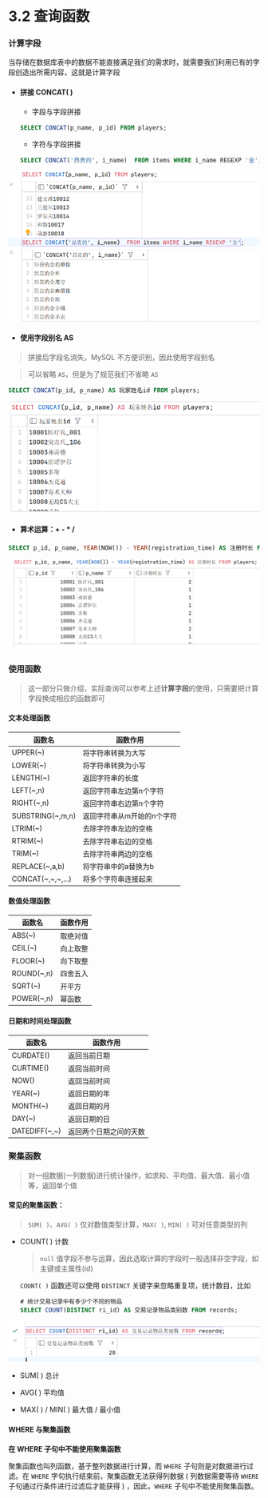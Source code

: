 # **3.2 查询函数**

### **计算字段**

当存储在数据库表中的数据不能直接满足我们的需求时，就需要我们利用已有的字段创造出所需内容，这就是计算字段

+ #### 拼接 CONCAT( )

    + 字段与字段拼接

    ```sql
    SELECT CONCAT(p_name, p_id) FROM players;
    ```

    + 字符与字段拼接

    ```sql
    SELECT CONCAT('昂贵的', i_name)  FROM items WHERE i_name REGEXP '金';
    ```

![ ](./img/3-2-1.png)

+ #### 使用字段别名 AS

> 拼接后字段名消失，MySQL 不方便识别，因此使用字段别名

> 可以省略 `AS`，但是为了规范我们不省略 `AS`

```sql
SELECT CONCAT(p_id, p_name) AS 玩家姓名id FROM players;
```

![ ](./img/3-2-2.png)

+ #### 算术运算：+ - * /

```sql
SELECT p_id, p_name, YEAR(NOW()) - YEAR(registration_time) AS 注册时长 FROM players;
```

![ ](./img/3-2-3.png)

### **使用函数**

> 这一部分只做介绍，实际查询可以参考上述**计算字段**的使用，只需要把计算字段换成相应的函数即可

#### **文本处理函数**

|函数名|函数作用|
|-----|-----|
|UPPER(~)|将字符串转换为大写|
|LOWER(~)|将字符串转换为小写|
|LENGTH(~)|返回字符串的长度|
|LEFT(~,n)|返回字符串左边第n个字符|
|RIGHT(~,n)|返回字符串右边第n个字符|
|SUBSTRING(~,m,n)|返回字符串从m开始的n个字符|
|LTRIM(~)|去除字符串左边的空格|
|RTRIM(~)|去除字符串右边的空格|
|TRIM(~)|去除字符串两边的空格|
|REPLACE(~,a,b)|将字符串中的a替换为b|
|CONCAT(~,~,~,...)|将多个字符串连接起来|

#### **数值处理函数**

|函数名|函数作用|
|-----|-----|
|ABS(~)|取绝对值|
|CEIL(~)|向上取整|
|FLOOR(~)|向下取整|
|ROUND(~,n)|四舍五入|
|SQRT(~)|开平方|
|POWER(~,n)|幂函数|

#### **日期和时间处理函数**

|函数名|函数作用|
|-----|-----|
|CURDATE()|返回当前日期|
|CURTIME()|返回当前时间|
|NOW()|返回当前时间|
|YEAR(~)|返回日期的年|
|MONTH(~)|返回日期的月|
|DAY(~)|返回日期的日|
|DATEDIFF(~,~)|返回两个日期之间的天数|

### **聚集函数**

> 对一组数据(一列数据)进行统计操作，如求和、平均值、最大值、最小值等，返回单个值

#### **常见的聚集函数：**

> `SUM( )`、`AVG( )` 仅对数值类型计算，`MAX( )`, `MIN( )` 可对任意类型的列

+ COUNT( ) 计数 

    > `null` 值字段不参与运算，因此选取计算的字段时一般选择非空字段，如主键或主属性(id)

    `COUNT( )` 函数还可以使用 `DISTINCT` 关键字来忽略重复项，统计数目，比如

    ```sql
    # 统计交易记录中有多少个不同的物品
    SELECT COUNT(DISTINCT ri_id) AS 交易记录物品类别数 FROM records;
    ```

![ ](./img/3-2-4.png)

+ SUM( ) 总计

+ AVG( ) 平均值

+ MAX( ) / MIN( ) 最大值 / 最小值

#### **WHERE 与聚集函数**

**在 WHERE 子句中不能使用聚集函数**

聚集函数也叫列函数，基于整列数据进行计算，而 `WHERE` 子句则是对数据进行过滤。在 `WHERE` 字句执行结束前，聚集函数无法获得列数据 ( 列数据需要等待 `WHERE` 子句通过行条件进行过滤后才能获得 ) ，因此，`WHERE` 子句中不能使用聚集函数。